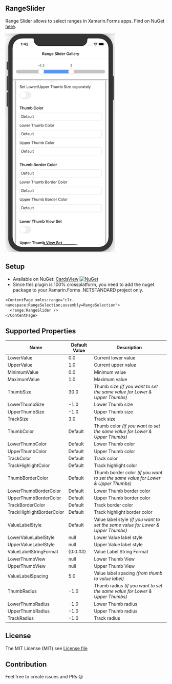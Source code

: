 ## RangeSlider
Range Slider allows to select ranges in Xamarin.Forms apps.
Find on NuGet [here](https://www.nuget.org/packages/RangeSlider/).

![sample](https://github.com/AndreiMisiukevich/RangeSlider/blob/master/images/sample.gif?raw=true)

## Setup
* Available on NuGet: [CardsView](http://www.nuget.org/packages/RangeSlider) [![NuGet](https://img.shields.io/nuget/v/RangeSlider.svg?label=NuGet)](https://www.nuget.org/packages/RangeSlider)
* Since this plugin is 100% crossplatform, you need to add the nuget package to your Xamarin.Forms .NETSTANDARD project only.

```xaml
<ContentPage xmlns:range="clr-namespace:RangeSelection;assembly=RangeSelection">
  <range:RangeSlider />
</ContentPage>
```

## Supported Properties

| Name                        | Default Value | Description |
| --------------------------- | ----------- | ----------- |
| LowerValue                  | 0.0         | Current lower value |
| UpperValue                  | 1.0         | Current upper value |
| MinimumValue                | 0.0         | Minimum value |
| MaximumValue                | 1.0         | Maximum value |
| ThumbSize                   | 30.0        | Thumb size *(if you want to set the same value for Lower & Upper Thumbs)* |
| LowerThumbSize              | -1.0        | Lower Thumb size |
| UpperThumbSize              | -1.0        | Upper Thumb size |
| TrackSize                   | 3.0         | Track size |
| ThumbColor                  | Default     | Thumb color *(if you want to set the same value for Lower & Upper Thumbs)* |
| LowerThumbColor             | Default     | Lower Thumb color |
| UpperThumbColor             | Default     | Upper Thumb color |
| TrackColor                  | Default     | Track color |
| TrackHighlightColor         | Default     | Track highlight color |
| ThumbBorderColor            | Default     | Thumb border color *(if you want to set the same value for Lower & Upper Thumbs)* |
| LowerThumbBorderColor       | Default     | Lower Thumb border color |
| UpperThumbBorderColor       | Default     | Upper Thumb border color |
| TrackBorderColor            | Default     | Track border color |
| TrackHighlightBorderColor   | Default     | Track highlight border color |
| ValueLabelStyle             | Default     | Value label style *(if you want to set the same value for Lower & Upper Thumbs)* |
| LowerValueLabelStyle        | null        | Lower Value label style |
| UpperValueLabelStyle        | null        | Upper Value label style |
| ValueLabelStringFormat      | {0:0.##}    | Value Label String Format |
| LowerThumbView              | null        | Lower Thumb View |
| UpperThumbView              | null        | Upper Thumb View |
| ValueLabelSpacing           | 5.0         | Value label spacing *(from thumb to value label)* |
| ThumbRadius                 | -1.0        | Thumb radius *(if you want to set the same value for Lower & Upper Thumbs)* |
| LowerThumbRadius            | -1.0        | Lower Thumb radius |
| UpperThumbRadius            | -1.0        | Upper Thumb radius |
| TrackRadius                 | -1.0        | Track radius |

## License
The MIT License (MIT) see [License file](LICENSE)

## Contribution
Feel free to create issues and PRs 😃
